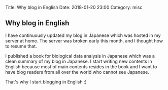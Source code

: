 Title: Why blog in English
Date: 2018-01-20 23:00
Category: misc

## Why blog in English
I have continuously updated my blog in Japanese which was hosted in my server at home. The server was broken early this month, and I thought how to resume that.

I published a book for biological data analysis in Japanese which was a clean summary of my blog in Japanese. I start writing new contents in English because most of main contents resides in the book and I want to have blog readers from all over the world who cannot see Japanese.

That's why I start blogging in English :)
